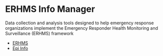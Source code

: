 # ERHMS Info Manager

Data collection and analysis tools designed to help emergency response organizations implement the Emergency Responder Health Monitoring and Surveillance (ERHMS) framework

-   [ERHMS](https://www.cdc.gov/niosh/erhms/)
-   [Epi Info](https://www.cdc.gov/epiinfo/)

